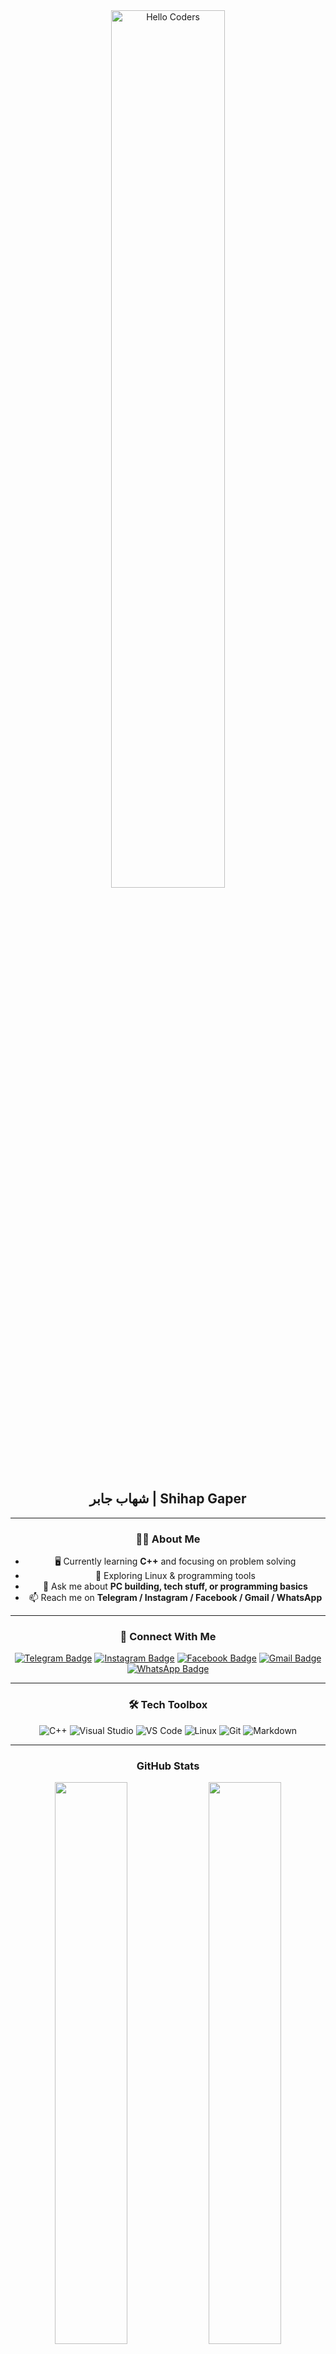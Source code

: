 <div align="center">

<img src="https://github.com/SP-XD/SP-XD/blob/main/images/hellocoders_rounded.gif?raw=true" alt="Hello Coders" width="60%"/>  
<h2>شهاب جابر | Shihap Gaper</h2>

---

### 👨‍💻 About Me
- 🖥️ Currently learning **C++** and focusing on problem solving  
- 🐧 Exploring Linux & programming tools  
- 💬 Ask me about **PC building, tech stuff, or programming basics**  
- 📫 Reach me on **Telegram / Instagram / Facebook / Gmail / WhatsApp**  

---

### 🔗 Connect With Me
[![Telegram Badge](https://img.shields.io/badge/Telegram-2CA5E0?style=for-the-badge&logo=telegram&logoColor=white)](https://t.me/HP)
[![Instagram Badge](https://img.shields.io/badge/Instagram-E4405F?style=for-the-badge&logo=instagram&logoColor=white)](https://www.instagram.com/_shihap_gaper_/profilecard/?igsh=bWg3cTNlZ3Exdzlv)
[![Facebook Badge](https://img.shields.io/badge/Facebook-1877F2?style=for-the-badge&logo=facebook&logoColor=white)](https://www.facebook.com/share/16v2XAY9Zs/)
[![Gmail Badge](https://img.shields.io/badge/Gmail-D14836?style=for-the-badge&logo=gmail&logoColor=white)](mailto:gapershihap@gamil.com)
[![WhatsApp Badge](https://img.shields.io/badge/WhatsApp-25D366?style=for-the-badge&logo=whatsapp&logoColor=white)](https://wa.me/97254314588)

---

### 🛠 Tech Toolbox
![C++](https://img.shields.io/badge/C++-00599C?style=flat&logo=c%2B%2B&logoColor=white)
![Visual Studio](https://img.shields.io/badge/Visual%20Studio-5C2D91?style=flat&logo=visual-studio&logoColor=white)
![VS Code](https://img.shields.io/badge/VS%20Code-007ACC?style=flat&logo=visual-studio-code&logoColor=white)
![Linux](https://img.shields.io/badge/Linux-FCC624?style=flat&logo=linux&logoColor=black)
![Git](https://img.shields.io/badge/Git-E44C30?style=flat&logo=git&logoColor=white)
![Markdown](https://img.shields.io/badge/Markdown-000000?style=flat&logo=markdown&logoColor=white)

---

### GitHub Stats
<img src="https://github-readme-stats.vercel.app/api?username=shihap12&show_icons=true&theme=tokyonight" width="48%"/>
<img src="https://github-readme-stats.vercel.app/api/top-langs/?username=shihap12&layout=compact&theme=tokyonight" width="48%"/>

---

### Special Button (HTML)
<a href="https://github.com/shihap12" style="
  display:inline-block;
  padding:10px 20px;
  background:#4CAF50;
  color:white;
  font-weight:bold;
  text-decoration:none;
  border-radius:8px;
  transition:0.3s;
" onmouseover="this.style.background='#45a049'" onmouseout="this.style.background='#4CAF50'">
  Visit My GitHub
</a>

---

**Code Life Cycle**  
<img src="https://raw.githubusercontent.com/Tarikul-Islam-Anik/Animated-Fluent-Emojis/master/Emojis/Smilies/Face%20with%20Spiral%20Eyes.png" width="10%" alt="Error!"/>
&nbsp;&nbsp;&nbsp;&nb
